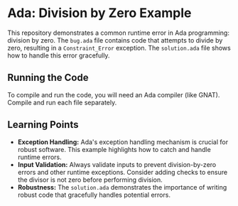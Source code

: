 # Ada: Division by Zero Example

This repository demonstrates a common runtime error in Ada programming: division by zero.  The `bug.ada` file contains code that attempts to divide by zero, resulting in a `Constraint_Error` exception.  The `solution.ada` file shows how to handle this error gracefully.

## Running the Code

To compile and run the code, you will need an Ada compiler (like GNAT).  Compile and run each file separately.

## Learning Points

* **Exception Handling:** Ada's exception handling mechanism is crucial for robust software.  This example highlights how to catch and handle runtime errors.
* **Input Validation:**  Always validate inputs to prevent division-by-zero errors and other runtime exceptions.  Consider adding checks to ensure the divisor is not zero before performing division.
* **Robustness:** The `solution.ada` demonstrates the importance of writing robust code that gracefully handles potential errors.
